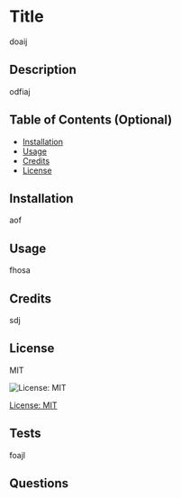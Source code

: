 # Title

doaij

## Description

odfiaj

## Table of Contents (Optional)

- [Installation](#installation)
- [Usage](#usage)
- [Credits](#credits)
- [License](#license)

## Installation

aof

## Usage

fhosa

## Credits

sdj

## License 
MIT

![License: MIT](https://img.shields.io/badge/license-mit-green.svg)

[License: MIT](https://www.mit.edu/~amini/LICENSE.md)

## Tests

foajl

## Questions